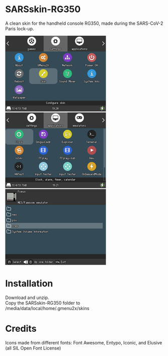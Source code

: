 # SARSskin-RG350
A clean skin for the handheld console RG350, made during the SARS-CoV-2 Paris lock-up.

![](demo-screenshots/screenshot001.png)  ![](demo-screenshots/screenshot002.png)
![](demo-screenshots/screenshot003.png)

# Installation
Download and unzip.\
Copy the SARSskin-RG350 folder to /media/data/local/home/.gmenu2x/skins

# Credits
Icons made from different fonts: Font Awesome, Entypo, Iconic, and Elusive (all SIL Open Font License)
